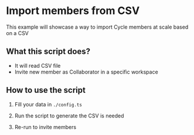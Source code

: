 # Import members from CSV

This example will showcase a way to import Cycle members at scale based on a CSV

## What this script does?

- It will read CSV file
- Invite new member as Collaborator in a specific workspace

## How to use the script

1. Fill your data in `./config.ts`

2. Run the script to generate the CSV is needed

3. Re-run to invite members
